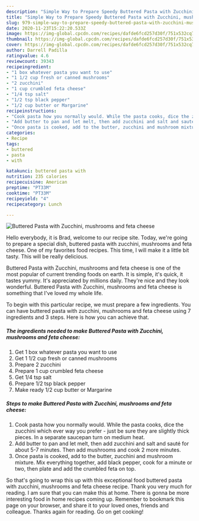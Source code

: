 ```yaml
---
description: "Simple Way to Prepare Speedy Buttered Pasta with Zucchini, mushrooms and feta cheese"
title: "Simple Way to Prepare Speedy Buttered Pasta with Zucchini, mushrooms and feta cheese"
slug: 979-simple-way-to-prepare-speedy-buttered-pasta-with-zucchini-mushrooms-and-feta-cheese
date: 2020-11-23T15:22:20.533Z
image: https://img-global.cpcdn.com/recipes/dafde6fcd257d30f/751x532cq70/buttered-pasta-with-zucchini-mushrooms-and-feta-cheese-recipe-main-photo.jpg
thumbnail: https://img-global.cpcdn.com/recipes/dafde6fcd257d30f/751x532cq70/buttered-pasta-with-zucchini-mushrooms-and-feta-cheese-recipe-main-photo.jpg
cover: https://img-global.cpcdn.com/recipes/dafde6fcd257d30f/751x532cq70/buttered-pasta-with-zucchini-mushrooms-and-feta-cheese-recipe-main-photo.jpg
author: Darrell Padilla
ratingvalue: 4.6
reviewcount: 39343
recipeingredient:
- "1 box whatever pasta you want to use"
- "1 1/2 cup fresh or canned mushrooms"
- "2 zucchini"
- "1 cup crumbled feta cheese"
- "1/4 tsp salt"
- "1/2 tsp black pepper"
- "1/2 cup butter or Margarine"
recipeinstructions:
- "Cook pasta how you normally would. While the pasta cooks, dice the zucchini which ever way you prefer - just be sure they are slightly thick pieces. In a separate saucepan turn on medium heat."
- "Add butter to pan and let melt, then add zucchini and salt and sauté for about 5-7 minutes. Then add mushrooms and cook 2 more minutes."
- "Once pasta is cooked, add to the butter, zucchini and mushroom mixture. Mix everything together, add black pepper, cook for a minute or two, then plate and add the crumbled feta on top."
categories:
- Recipe
tags:
- buttered
- pasta
- with

katakunci: buttered pasta with 
nutrition: 235 calories
recipecuisine: American
preptime: "PT33M"
cooktime: "PT33M"
recipeyield: "4"
recipecategory: Lunch

---
```



![Buttered Pasta with Zucchini, mushrooms and feta cheese](https://img-global.cpcdn.com/recipes/dafde6fcd257d30f/751x532cq70/buttered-pasta-with-zucchini-mushrooms-and-feta-cheese-recipe-main-photo.jpg)

Hello everybody, it is Brad, welcome to our recipe site. Today, we're going to prepare a special dish, buttered pasta with zucchini, mushrooms and feta cheese. One of my favorites food recipes. This time, I will make it a little bit tasty. This will be really delicious.



Buttered Pasta with Zucchini, mushrooms and feta cheese is one of the most popular of current trending foods on earth. It is simple, it's quick, it tastes yummy. It's appreciated by millions daily. They're nice and they look wonderful. Buttered Pasta with Zucchini, mushrooms and feta cheese is something that I've loved my whole life.


To begin with this particular recipe, we must prepare a few ingredients. You can have buttered pasta with zucchini, mushrooms and feta cheese using 7 ingredients and 3 steps. Here is how you can achieve that.

<!--inarticleads1-->

##### The ingredients needed to make Buttered Pasta with Zucchini, mushrooms and feta cheese:

1. Get 1 box whatever pasta you want to use
1. Get 1 1/2 cup fresh or canned mushrooms
1. Prepare 2 zucchini
1. Prepare 1 cup crumbled feta cheese
1. Get 1/4 tsp salt
1. Prepare 1/2 tsp black pepper
1. Make ready 1/2 cup butter or Margarine




<!--inarticleads2-->

##### Steps to make Buttered Pasta with Zucchini, mushrooms and feta cheese:

1. Cook pasta how you normally would. While the pasta cooks, dice the zucchini which ever way you prefer - just be sure they are slightly thick pieces. In a separate saucepan turn on medium heat.
1. Add butter to pan and let melt, then add zucchini and salt and sauté for about 5-7 minutes. Then add mushrooms and cook 2 more minutes.
1. Once pasta is cooked, add to the butter, zucchini and mushroom mixture. Mix everything together, add black pepper, cook for a minute or two, then plate and add the crumbled feta on top.




So that's going to wrap this up with this exceptional food buttered pasta with zucchini, mushrooms and feta cheese recipe. Thank you very much for reading. I am sure that you can make this at home. There is gonna be more interesting food in home recipes coming up. Remember to bookmark this page on your browser, and share it to your loved ones, friends and colleague. Thanks again for reading. Go on get cooking!
